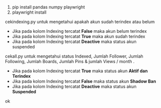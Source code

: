 1. pip install pandas numpy playwright<br>
2. playwright install



cekindexing.py untuk mengetahui apakah akun sudah terindex atau belum
- Jika pada kolom Indexing tercatat <b>False</b> maka akun belum terindex
- Jika pada kolom Indexing tercatat <b>True</b> maka akun sudah terindex
- Jika pada kolom Indexing tercatat <b>Deactive</b> maka status akun suspended

cekall.py untuk mengetahui status Indexed, Jumlah Follower, Jumlah	Following, Jumlah Boards, Jumlah Pins & jumlah Views / month .
- Jika pada kolom Indexing tercatat <b>True</b> maka status akun <b>Aktif dan Terindex</b>
- Jika pada kolom Indexing tercatat <b>False</b> maka status akun <b>Shadow Ban</b>
- Jika pada kolom Indexing tercatat <b>Deactive</b> maka status akun <b>Suspended</b>

ok